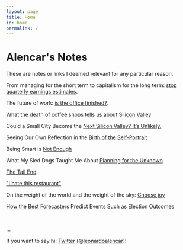 ```yaml
---
layout: page
title: Home
id: home
permalink: /
---
```


# Alencar's Notes

These are notes or links I deemed relevant for any particular reason.

From managing for the short term to capitalism for the long term: [stop quarterly earnings estimates](https://www.mckinsey.com/featured-insights/leadership/from-thinking-about-the-next-normal-to-making-it-work-what-to-stop-start-and-accelerate?cid=soc-app#).

The future of work: [is the office finished?](https://www.economist.com/leaders/2020/09/12/is-the-office-finished).

What the death of coffee shops tells us about [Silicon Valley](https://www.ft.com/content/99d312ba-17f8-49cf-84e0-429d9aadb226)

Could a Small City Become the [Next Silicon Valley? It’s Unlikely.](https://insight.kellogg.northwestern.edu/article/could-small-city-become-next-silicon-valley)

Seeing Our Own Reflection in the [Birth of the Self-Portrait](https://www.nytimes.com/interactive/2020/09/25/arts/durer-self-portrait.html)

Being Smart is [Not Enough](https://fs.blog/2020/09/being-smart-is-not-enough/)

What My Sled Dogs Taught Me About [Planning for the Unknown](https://www.nytimes.com/2020/09/23/sports/sled-dogs-mushing-unknowns-planning.html)

[The Tail End](https://waitbutwhy.com/2015/12/the-tail-end.html)

["I hate this restaurant"](https://seths.blog/2020/10/i-hate-this-restaurant/)

On the weight of the world and the weight of the sky: [Choose joy](https://www.brainpickings.org/2020/10/21/14-years-of-brain-pickings/?mc_cid=9120b57aeb&mc_eid=8ca2cbfe7e)

[How the Best Forecasters](https://www.scientificamerican.com/article/how-the-best-forecasters-predict-events-such-as-election-outcomes/) Predict Events Such as Election Outcomes

​	

...

If you want to say hi: [Twitter (@leonardoalencar)](https://twitter.com/LeonardoAlencar)!

<style>
  .wrapper {
    max-width: 46em;
  }
</style>
